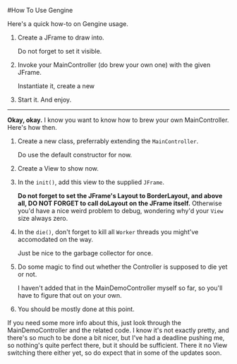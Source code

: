#How To Use Gengine

Here's a quick how-to on Gengine usage.

1. Create a JFrame to draw into.

    Do not forget to set it visible.
    
2. Invoke your MainController (do brew your own one) with the given JFrame.
    
    Instantiate it, create a new 

3. Start it. And enjoy.

---

**Okay, okay.** I know you want to know how to brew your own MainController.
Here's how then.

1. Create a new class, preferrably extending the `MainController`.

    Do use the default constructor for now.

2. Create a View to show now.
    
3. In the `init()`, add this view to the supplied `JFrame`.

    **Do not forget to set the JFrame's Layout to BorderLayout, and above all,
      DO NOT FORGET to call doLayout on the JFrame itself.** Otherwise you'd
      have a nice weird problem to debug, wondering why'd your `View` size always
      zero.

4. In the `die()`, don't forget to kill all `Worker` threads you might've
    accomodated on the way.
    
    Just be nice to the garbage collector for once.

5. Do some magic to find out whether the Controller is supposed to die yet or not.

    I haven't added that in the MainDemoController myself so far, so you'll have
    to figure that out on your own.

6. You should be mostly done at this point.

If you need some more info about this, just look through the MainDemoController
and the related code. I know it's not exactly pretty, and there's so much to
be done a bit nicer, but I've had a deadline pushing me, so nothing's quite
perfect there, but it should be sufficient. There it no View switching there
either yet, so do expect that in some of the updates soon.
